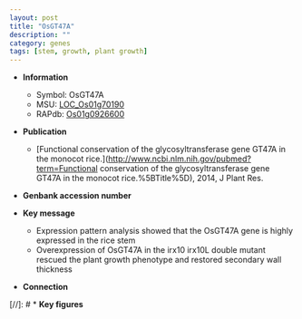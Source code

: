 ```yaml
---
layout: post
title: "OsGT47A"
description: ""
category: genes
tags: [stem, growth, plant growth]
---
```


* **Information**  
    + Symbol: OsGT47A  
    + MSU: [LOC_Os01g70190](http://rice.plantbiology.msu.edu/cgi-bin/ORF_infopage.cgi?orf=LOC_Os01g70190)  
    + RAPdb: [Os01g0926600](http://rapdb.dna.affrc.go.jp/viewer/gbrowse_details/irgsp1?name=Os01g0926600)  

* **Publication**  
    + [Functional conservation of the glycosyltransferase gene GT47A in the monocot rice.](http://www.ncbi.nlm.nih.gov/pubmed?term=Functional conservation of the glycosyltransferase gene GT47A in the monocot rice.%5BTitle%5D), 2014, J Plant Res.

* **Genbank accession number**  

* **Key message**  
    + Expression pattern analysis showed that the OsGT47A gene is highly expressed in the rice stem
    + Overexpression of OsGT47A in the irx10 irx10L double mutant rescued the plant growth phenotype and restored secondary wall thickness

* **Connection**  

[//]: # * **Key figures**  


